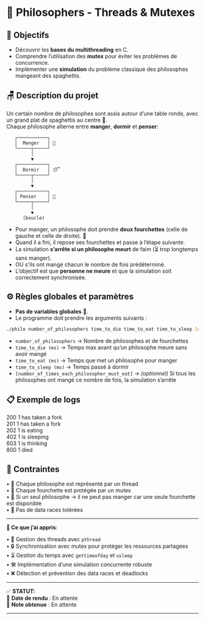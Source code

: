 # 🍝 Philosophers - Threads & Mutexes

## 🎯 Objectifs

- Découvrir les **bases du multithreading** en C.  
- Comprendre l’utilisation des **mutex** pour éviter les problèmes de concurrence.  
- Implémenter une **simulation** du problème classique des philosophes mangeant des spaghettis.  

## 🪑 Description du projet

Un certain nombre de philosophes sont assis autour d’une table ronde, avec un grand plat de spaghettis au centre 🍝.  
Chaque philosophe alterne entre **manger**, **dormir** et **penser**:  

```
   ┌───────────┐
   │  Manger   │ 🍝
   └─────┬─────┘
         │
         ▼
   ┌───────────┐
   │  Dormir   │ 😴
   └─────┬─────┘
         │
         ▼
   ┌───────────┐
   │ Penser    │ 🤔
   └─────┬─────┘
         │
         ▼
      (boucle)
```

- Pour manger, un philosophe doit prendre **deux fourchettes** (celle de gauche et celle de droite). 🍴  
- Quand il a fini, il repose ses fourchettes et passe à l’étape suivante.  
- La simulation **s’arrête si un philosophe meurt** de faim (⏳ trop longtemps sans manger).
- OU s'ils ont mangé chacun le nombre de fois prédéterminé.    
- L’objectif est que **personne ne meure** et que la simulation soit correctement synchronisée.  

 
## ⚙️ Règles globales et paramètres

- **Pas de variables globales** 🚫.  
- Le programme doit prendre les arguments suivants :  

```bash
./philo number_of_philosophers time_to_die time_to_eat time_to_sleep [number_of_times_each_philosopher_must_eat]
```

- `number_of_philosophers` → Nombre de philosophes et de fourchettes  
- `time_to_die (ms)` → Temps max avant qu’un philosophe meure sans avoir mangé  
- `time_to_eat (ms)` → Temps que met un philosophe pour manger  
- `time_to_sleep (ms)` → Temps passé à dormir  
- `[number_of_times_each_philosopher_must_eat]` → *(optionnel)* Si tous les philosophes ont mangé ce nombre de fois, la simulation s’arrête  

## 📋 Exemple de logs

200 1 has taken a fork  
201 1 has taken a fork  
202 1 is eating  
402 1 is sleeping  
603 1 is thinking  
800 1 died  


## 🔑 Contraintes

• 👤 Chaque philosophe est représenté par un thread  
• 🍴 Chaque fourchette est protégée par un mutex  
• 🥲 Si un seul philosophe → il ne peut pas manger car une seule fourchette est disponible  
• 🚫 Pas de data races tolérées  

--- 

**🧠 Ce que j’ai appris**:  

• 🧵 Gestion des threads avec `pthread`  
• 🔒 Synchronisation avec mutex pour protéger les ressources partagées  
• ⏳ Gestion du temps avec `gettimeofday` et `usleep`  
• 🛠️ Implémentation d’une simulation concurrente robuste  
• ❌ Détection et prévention des data races et deadlocks  

---

✅ **STATUT:**  
📅 **Date de rendu** : En attente   
📝 **Note obtenue** : En attente  

---
